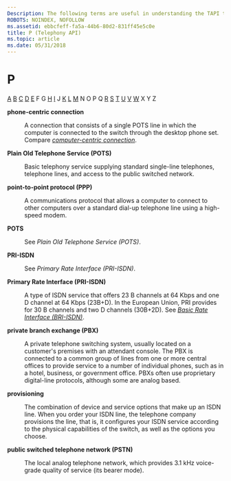 ```yaml
---
Description: The following terms are useful in understanding the TAPI technology.
ROBOTS: NOINDEX, NOFOLLOW
ms.assetid: ebbcfeff-fa5a-44b6-80d2-831ff45e5c0e
title: P (Telephony API)
ms.topic: article
ms.date: 05/31/2018
---
```


# P

[A](a-tapgloss.md) [B](b-tapgloss.md) [C](c-tapgloss.md) [D](d-tapgloss.md) [E](e-tapgloss.md) F G [H](h-tapgloss.md) [I](i-tapgloss.md) J [K](k-tapgloss.md) [L](l-tapgloss.md) [M](m-tapgloss.md) N O P Q [R](r-tapgloss.md) [S](s-tapgloss.md) [T](t-tapgloss.md) [U](u-tapgloss.md) [V](v-tapgloss.md) [W](w-tapgloss.md) X Y Z

<dl> <dt>

<span id="tapi2.phone_centric_connection_tapgloss"></span><span id="TAPI2.PHONE_CENTRIC_CONNECTION_TAPGLOSS"></span>**phone-centric connection**
</dt> <dd>

A connection that consists of a single POTS line in which the computer is connected to the switch through the desktop phone set. Compare [*computer-centric connection*](c-tapgloss.md).

</dd> <dt>

<span id="tapi2.plain_old_telephone_service_pots__tapgloss"></span><span id="TAPI2.PLAIN_OLD_TELEPHONE_SERVICE_POTS__TAPGLOSS"></span>**Plain Old Telephone Service (POTS)**
</dt> <dd>

Basic telephony service supplying standard single-line telephones, telephone lines, and access to the public switched network.

</dd> <dt>

<span id="tapi2.point_to_point_protocol_ppp__tapgloss"></span><span id="TAPI2.POINT_TO_POINT_PROTOCOL_PPP__TAPGLOSS"></span>**point-to-point protocol (PPP)**
</dt> <dd>

A communications protocol that allows a computer to connect to other computers over a standard dial-up telephone line using a high-speed modem.

</dd> <dt>

<span id="tapi2.pots_tapgloss"></span><span id="TAPI2.POTS_TAPGLOSS"></span>**POTS**
</dt> <dd>

See *Plain Old Telephone Service (POTS)*.

</dd> <dt>

<span id="tapi2.pri_isdn_tapgloss"></span><span id="TAPI2.PRI_ISDN_TAPGLOSS"></span>**PRI-ISDN**
</dt> <dd>

See *Primary Rate Interface (PRI-ISDN)*.

</dd> <dt>

<span id="tapi2.primary_rate_interface_pri_isdn__tapgloss"></span><span id="TAPI2.PRIMARY_RATE_INTERFACE_PRI_ISDN__TAPGLOSS"></span>**Primary Rate Interface (PRI-ISDN)**
</dt> <dd>

A type of ISDN service that offers 23 B channels at 64 Kbps and one D channel at 64 Kbps (23B+D). In the European Union, PRI provides for 30 B channels and two D channels (30B+2D). See [*Basic Rate Interface (BRI-ISDN)*](b-tapgloss.md).

</dd> <dt>

<span id="tapi2.private_branch_exchange_pbx__tapgloss"></span><span id="TAPI2.PRIVATE_BRANCH_EXCHANGE_PBX__TAPGLOSS"></span>**private branch exchange (PBX)**
</dt> <dd>

A private telephone switching system, usually located on a customer's premises with an attendant console. The PBX is connected to a common group of lines from one or more central offices to provide service to a number of individual phones, such as in a hotel, business, or government office. PBXs often use proprietary digital-line protocols, although some are analog based.

</dd> <dt>

<span id="tapi2.provisioning_tapgloss"></span><span id="TAPI2.PROVISIONING_TAPGLOSS"></span>**provisioning**
</dt> <dd>

The combination of device and service options that make up an ISDN line. When you order your ISDN line, the telephone company provisions the line, that is, it configures your ISDN service according to the physical capabilities of the switch, as well as the options you choose.

</dd> <dt>

<span id="tapi2.public_switched_telephone_network_pstn__tapgloss"></span><span id="TAPI2.PUBLIC_SWITCHED_TELEPHONE_NETWORK_PSTN__TAPGLOSS"></span>**public switched telephone network (PSTN)**
</dt> <dd>

The local analog telephone network, which provides 3.1 kHz voice-grade quality of service (its bearer mode).

</dd> </dl>

 

 



